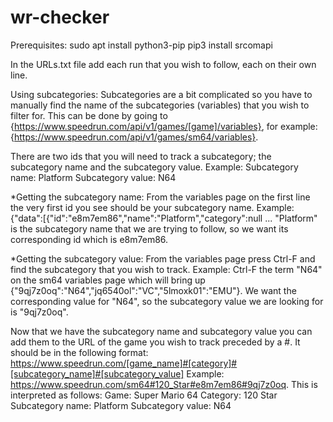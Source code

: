 # wr-checker

Prerequisites:
sudo apt install python3-pip
pip3 install srcomapi

In the URLs.txt file add each run that you wish to follow, each on their own line.


Using subcategories:
Subcategories are a bit complicated so you have to manually find the name of the subcategories (variables) that you wish to filter for. This can be done by going to {https://www.speedrun.com/api/v1/games/[game]/variables}, for example: {https://www.speedrun.com/api/v1/games/sm64/variables}.

There are two ids that you will need to track a subcategory; the subcategory name and the subcategory value.
Example:
Subcategory name: Platform
Subcategory value: N64

*Getting the subcategory name:
From the variables page on the first line the very first id you see should be your subcategory name.
Example:
{"data":[{"id":"e8m7em86","name":"Platform","category":null ...
"Platform" is the subcategory name that we are trying to follow, so we want its corresponding id which is e8m7em86.

*Getting the subcategory value:
From the variables page press Ctrl-F and find the subcategory that you wish to track.
Example: Ctrl-F the term "N64" on the sm64 variables page which will bring up {"9qj7z0oq":"N64","jq6540ol":"VC","5lmoxk01":"EMU"}. We want the corresponding value for "N64", so the subcategory value we are looking for is "9qj7z0oq".

Now that we have the subcategory name and subcategory value you can add them to the URL of the game you wish to track preceded by a #. It should be in the following format:
https://www.speedrun.com/[game_name]#[category]#[subcategory_name]#[subcategory_value]
Example: https://www.speedrun.com/sm64#120_Star#e8m7em86#9qj7z0oq.
This is interpreted as follows:
Game: Super Mario 64
Category: 120 Star
Subcategory name: Platform
Subcategory value: N64
